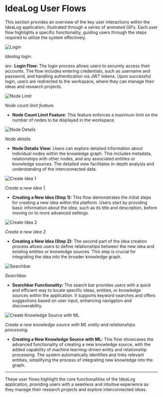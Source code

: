# IdeaLog User Flows

This section provides an overview of the key user interactions within the IdeaLog application, illustrated through a series of animated GIFs. Each user flow highlights a specific functionality, guiding users through the steps required to utilize the system effectively.

![Login](img/login.gif)

*Idealog login.*

wo- **Login Flow:** The login process allows users to securely access their accounts. The flow includes entering credentials, such as username and password, and handling authentication via JWT tokens. Upon successful login, users are redirected to the workspace, where they can manage their ideas and research projects.

![Node Limit](img/node_limit.gif)

*Node count limit feature.*

- **Node Count Limit Feature:** This feature enforces a maximum limit on the number of nodes to be displayed in the workspace.

![Node Details](img/node_details.gif)

*Node details.*

- **Node Details View:** Users can explore detailed information about individual nodes within the knowledge graph. This includes metadata, relationships with other nodes, and any associated entities or knowledge sources. The detailed view facilitates in-depth analysis and understanding of the interconnected data.

![Create Idea 1](img/create_idea_1.gif)

*Create a new idea 1.*

- **Creating a New Idea (Step 1):** This flow demonstrates the initial steps for creating a new idea within the platform. Users start by providing basic information about the idea, such as its title and description, before moving on to more advanced settings.

![Create Idea 2](img/create_idea_2.gif)

*Create a new idea 2.*

- **Creating a New Idea (Step 2):** The second part of the idea creation process allows users to define relationships between the new idea and existing entities or knowledge sources. This step is crucial for integrating the idea into the broader knowledge graph.

![Searchbar](img/searchbar.gif)

*Searchbar.*

- **Searchbar Functionality:** The search bar provides users with a quick and efficient way to locate specific ideas, entities, or knowledge sources within the application. It supports keyword searches and offers suggestions based on user input, enhancing navigation and discoverability.

![Create Knowledge Source with ML](img/create_knowledge_source.gif)

*Create a new knowledge source with ML entity and relationships processing.*

- **Creating a New Knowledge Source with ML:** This flow showcases the advanced functionality of creating a new knowledge source, with the added capability of machine learning-driven entity and relationship processing. The system automatically identifies and links relevant entities, simplifying the process of integrating new knowledge into the graph.

---

These user flows highlight the core functionalities of the IdeaLog application, providing users with a seamless and intuitive experience as they manage their research projects and explore interconnected ideas.
